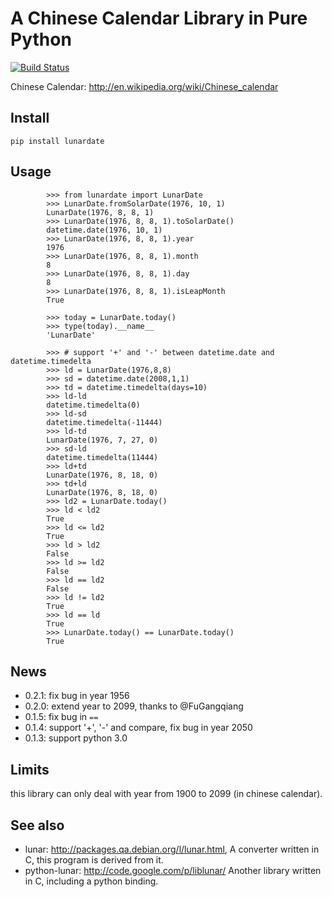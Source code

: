 # A Chinese Calendar Library in Pure Python

[![Build Status](https://travis-ci.org/lidaobing/python-lunardate.svg?branch=master)](https://travis-ci.org/lidaobing/python-lunardate)

Chinese Calendar: http://en.wikipedia.org/wiki/Chinese_calendar

## Install

```
pip install lunardate
```

## Usage

```
        >>> from lunardate import LunarDate
        >>> LunarDate.fromSolarDate(1976, 10, 1)
        LunarDate(1976, 8, 8, 1)
        >>> LunarDate(1976, 8, 8, 1).toSolarDate()
        datetime.date(1976, 10, 1)
        >>> LunarDate(1976, 8, 8, 1).year
        1976
        >>> LunarDate(1976, 8, 8, 1).month
        8
        >>> LunarDate(1976, 8, 8, 1).day
        8
        >>> LunarDate(1976, 8, 8, 1).isLeapMonth
        True

        >>> today = LunarDate.today()
        >>> type(today).__name__
        'LunarDate'

        >>> # support '+' and '-' between datetime.date and datetime.timedelta
        >>> ld = LunarDate(1976,8,8)
        >>> sd = datetime.date(2008,1,1)
        >>> td = datetime.timedelta(days=10)
        >>> ld-ld
        datetime.timedelta(0)
        >>> ld-sd
        datetime.timedelta(-11444)
        >>> ld-td
        LunarDate(1976, 7, 27, 0)
        >>> sd-ld
        datetime.timedelta(11444)
        >>> ld+td
        LunarDate(1976, 8, 18, 0)
        >>> td+ld
        LunarDate(1976, 8, 18, 0)
        >>> ld2 = LunarDate.today()
        >>> ld < ld2
        True
        >>> ld <= ld2
        True
        >>> ld > ld2
        False
        >>> ld >= ld2
        False
        >>> ld == ld2
        False
        >>> ld != ld2
        True
        >>> ld == ld
        True
        >>> LunarDate.today() == LunarDate.today()
        True
```

## News

* 0.2.1: fix bug in year 1956
* 0.2.0: extend year to 2099, thanks to @FuGangqiang
* 0.1.5: fix bug in `==`
* 0.1.4: support '+', '-' and compare, fix bug in year 2050
* 0.1.3: support python 3.0

## Limits

this library can only deal with year from 1900 to 2099 (in chinese calendar).

## See also

* lunar: http://packages.qa.debian.org/l/lunar.html,
  A converter written in C, this program is derived from it.
* python-lunar: http://code.google.com/p/liblunar/
  Another library written in C, including a python binding.
